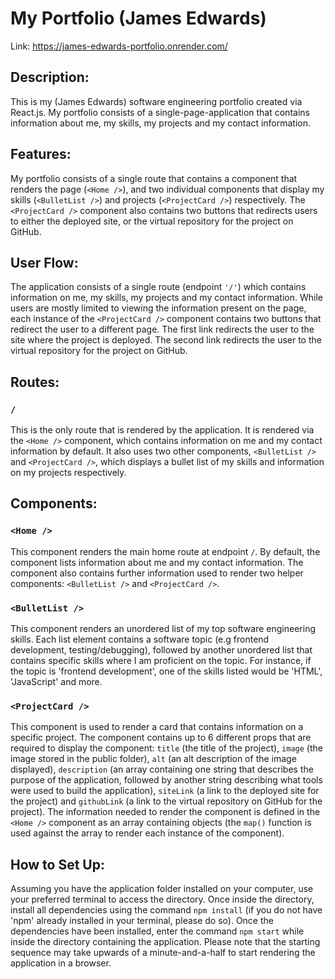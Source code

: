 # My Portfolio (James Edwards)

Link: https://james-edwards-portfolio.onrender.com/

## Description:

This is my (James Edwards) software engineering portfolio created via React.js. My portfolio consists of a single-page-application that contains information about me, my skills, my projects and my contact information.

## Features:

My portfolio consists of a single route that contains a component that renders the page (```<Home />```), and two individual components that display my skills (```<BulletList />```) and projects (```<ProjectCard />```) respectively. The ```<ProjectCard />``` component also contains two buttons that redirects users to either the deployed site, or the virtual repository for the project on GitHub.

## User Flow:

The application consists of a single route (endpoint ```'/'```) which contains information on me, my skills, my projects and my contact information. While users are mostly limited to viewing the information present on the page, each instance of the ```<ProjectCard />``` component contains two buttons that redirect the user to a different page. The first link redirects the user to the site where the project is deployed. The second link redirects the user to the virtual repository for the project on GitHub.

## Routes:

### `/`

This is the only route that is rendered by the application. It is rendered via the ```<Home />``` component, which contains information on me and my contact information by default. It also uses two other components, ```<BulletList />``` and ```<ProjectCard />```, which displays a bullet list of my skills and information on my projects respectively.

## Components:

### ```<Home />```

This component renders the main home route at endpoint `/`. By default, the component lists information about me and my contact information. The component also contains further information used to render two helper components: ```<BulletList />``` and ```<ProjectCard />```.

### ```<BulletList />```

This component renders an unordered list of my top software engineering skills. Each list element contains a software topic (e.g frontend development, testing/debugging), followed by another unordered list that contains specific skills where I am proficient on the topic. For instance, if the topic is 'frontend development', one of the skills listed would be 'HTML', 'JavaScript' and more. 

### ```<ProjectCard />```

This component is used to render a card that contains information on a specific project. The component contains up to 6 different props that are required to display the component: ```title``` (the title of the project), ```image``` (the image stored in the public folder), ```alt``` (an alt description of the image displayed), ```description``` (an array containing one string that describes the purpose of the application, followed by another string describing what tools were used to build the application), ```siteLink``` (a link to the deployed site for the project) and ```githubLink``` (a link to the virtual repository on GitHub for the project). The information needed to render the component is defined in the ```<Home />``` component as an array containing objects (the ```map()``` function is used against the array to render each instance of the component).

## How to Set Up:

Assuming you have the application folder installed on your computer, use your preferred terminal to access the directory. Once inside the directory, install all dependencies using the command ```npm install``` (if you do not have 'npm' already installed in your terminal, please do so). Once the dependencies have been installed, enter the command ```npm start``` while inside the directory containing the application. Please note that the starting sequence may take upwards of a minute-and-a-half to start rendering the application in a browser.